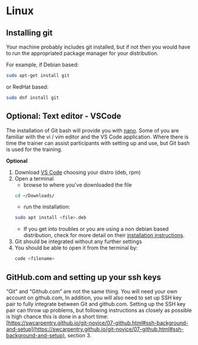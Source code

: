 # Linux

## Installing git

Your machine probably includes git installed, but if not then you would have to 
run the appropriated package manager for your distribution.

For example, if Debian based:
```bash
sudo apt-get install git
```
or RedHat based:
```bash
sudo dnf install git
```

## Optional: Text editor - VSCode

The installation of Git bash will provide you with
[nano](https://www.nano-editor.org/). Some of you are familiar with the vi / vim editor and the VS Code application. Where there is time the trainer can assist participants with setting up and use, but Git bash is used for the training.

**Optional**
1. Download [VS Code](https://code.visualstudio.com/) choosing your distro (deb, rpm)
1. Open a terminal
   - browse to where you've downloaded the file
   ```bash
   cd ~/Downloads/
   ```
   - run the installation:
   ```bash
   sudo apt install <file>.deb
   ```
   - If you get into troubles or you are using a non debian based distribution,
     check for more detail on their [installation
     instructions](https://code.visualstudio.com/docs/setup/linux).
1. Git should be integrated without any further settings
1. You should be able to open it from the terminal by:
   ```bash
   code <filename>
   ```
   
## GitHub.com and setting up your ssh keys

“Git” and “Github.com” are not the same thing. You will need your own account on github.com, In addition, you will also need to set up SSH key pair to fully integrate between Git and github.com. Setting up the SSH key pair can throw up problems, but following instructions as closely as possible is high chance this is done in a short time: [https://swcarpentry.github.io/git-novice/07-github.html#ssh-background-and-setup](https://swcarpentry.github.io/git-novice/07-github.html#ssh-background-and-setup), section 3.

